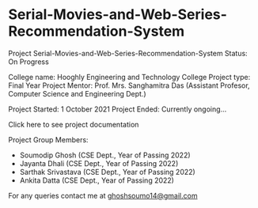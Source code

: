 # Serial-Movies-and-Web-Series-Recommendation-System

Project Serial-Movies-and-Web-Series-Recommendation-System
Status: On Progress

College name: Hooghly Engineering and Technology College
Project type: Final Year Project
Mentor: Prof. Mrs. Sanghamitra Das (Assistant Profesor, Computer Science and Engineering Dept.)

Project Started: 1 October 2021
Project Ended: Currently ongoing...

Click here to see project documentation 

Project Group Members:

* Soumodip Ghosh (CSE Dept., Year of Passing 2022)
* Jayanta Dhali (CSE Dept., Year of Passing 2022)
* Sarthak Srivastava (CSE Dept., Year of Passing 2022)
* Ankita Datta (CSE Dept., Year of Passing 2022)

For any queries contact me at ghoshsoumo14@gmail.com
